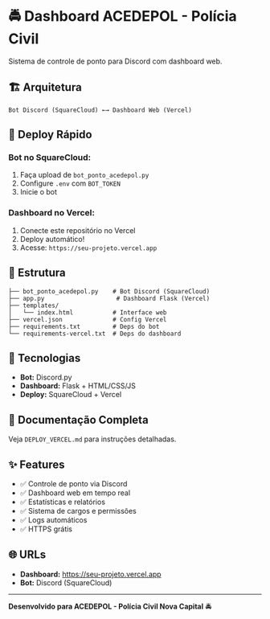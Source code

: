 # 🚔 Dashboard ACEDEPOL - Polícia Civil

Sistema de controle de ponto para Discord com dashboard web.

## 🏗️ Arquitetura

```
Bot Discord (SquareCloud) ←→ Dashboard Web (Vercel)
```

## 🚀 Deploy Rápido

### Bot no SquareCloud:
1. Faça upload de `bot_ponto_acedepol.py`
2. Configure `.env` com `BOT_TOKEN`
3. Inicie o bot

### Dashboard no Vercel:
1. Conecte este repositório no Vercel
2. Deploy automático!
3. Acesse: `https://seu-projeto.vercel.app`

## 📁 Estrutura

```
├── bot_ponto_acedepol.py    # Bot Discord (SquareCloud)
├── app.py                    # Dashboard Flask (Vercel)
├── templates/
│   └── index.html           # Interface web
├── vercel.json              # Config Vercel
├── requirements.txt         # Deps do bot
└── requirements-vercel.txt  # Deps do dashboard
```

## 🔧 Tecnologias

- **Bot:** Discord.py
- **Dashboard:** Flask + HTML/CSS/JS
- **Deploy:** SquareCloud + Vercel

## 📖 Documentação Completa

Veja `DEPLOY_VERCEL.md` para instruções detalhadas.

## ✨ Features

- ✅ Controle de ponto via Discord
- ✅ Dashboard web em tempo real
- ✅ Estatísticas e relatórios
- ✅ Sistema de cargos e permissões
- ✅ Logs automáticos
- ✅ HTTPS grátis

## 🌐 URLs

- **Dashboard:** https://seu-projeto.vercel.app
- **Bot:** Discord (SquareCloud)

---

**Desenvolvido para ACEDEPOL - Polícia Civil Nova Capital** 🚔
